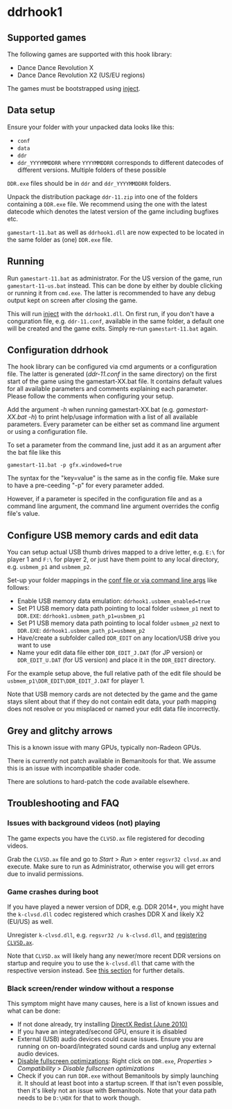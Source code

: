 # ddrhook1

## Supported games

The following games are supported with this hook library:

* Dance Dance Revolution X
* Dance Dance Revolution X2 (US/EU regions)

The games must be bootstrapped using [inject](../inject.md).

## Data setup

Ensure your folder with your unpacked data looks like this:

* `conf`
* `data`
* `ddr`
* `ddr_YYYYMMDDRR` where `YYYYMMDDRR` corresponds to different datecodes of
  different versions. Multiple folders of these possible

`DDR.exe` files should be in `ddr` and `ddr_YYYYMMDDRR` folders.

Unpack the distribution package `ddr-11.zip` into one of the folders containing
a `DDR.exe` file. We recommend using the one with the latest datecode which
denotes the latest version of the game including bugfixes etc.

`gamestart-11.bat` as well as `ddrhook1.dll` are now expected to be located
in the same folder as (one) `DDR.exe` file.

## Running

Run `gamestart-11.bat` as administrator. For the US version of the game, run
`gamestart-11-us.bat` instead. This can be done by either by double
clicking or running it from `cmd.exe`. The latter is recommended to have
any debug output kept on screen after closing the game.

This will run [inject](../inject.md) with the `ddrhook1.dll`. On first run,
if you don't have a conguration file, e.g. `ddr-11.conf`, available in the
same folder, a default one will be created and the game exits. Simply re-run
`gamestart-11.bat` again.

## Configuration ddrhook

The hook library can be configured via cmd arguments or a configuration file.
The latter is generated (*ddr-11.conf* in the same directory) on the first 
start of the game using the gamestart-XX.bat file. It contains default values
for all available parameters and comments explaining each parameter. Please
follow the comments when configuring your setup.

Add the argument *-h* when running gamestart-XX.bat 
(e.g. *gamestart-XX.bat -h*) to print help/usage information with a list of 
all available parameters. Every parameter can be either set as command line
argument or using a configuration file.

To set a parameter from the command line, just add it as an argument after
the bat file like this

```
gamestart-11.bat -p gfx.windowed=true
```

The syntax for the "key=value" is the same as in the config file. Make sure
to have a pre-ceeding "-p" for every parameter added.

However, if a parameter is specifed in the configuration file and as a command
line argument, the command line argument overrides the config file's value.

## Configure USB memory cards and edit data

You can setup actual USB thumb drives mapped to a drive letter, e.g. `E:\` for
player 1 and `F:\` for player 2, or just have them point to any local directory,
e.g. `usbmem_p1` and `usbmem_p2`.

Set-up your folder mappings in the
[conf file or via command line args](#configuration-ddrhook) like follows:

* Enable USB memory data emulation: `ddrhook1.usbmem_enabled=true`
* Set P1 USB memory data path pointing to local folder `usbmem_p1` next to `DDR.EXE`:
  `ddrhook1.usbmem_path_p1=usbmem_p1`
* Set P1 USB memory data path pointing to local folder `usbmem_p2` next to `DDR.EXE`:
  `ddrhook1.usbmem_path_p1=usbmem_p2`
* Have/create a subfolder called `DDR_EDIT` on any location/USB drive you want to use
* Name your edit data file either `DDR_EDIT_J.DAT` (for JP version) or `DDR_EDIT_U.DAT`
  (for US version) and place it in the `DDR_EDIT` directory.

For the example setup above, the full relative path of the edit file should be
`usbmem_p1\DDR_EDIT\DDR_EDIT_J.DAT` for player 1.

Note that USB memory cards are not detected by the game and the game stays
silent about that if they do not contain edit data, your path mapping does not resolve
or you misplaced or named your edit data file incorrectly.

## Grey and glitchy arrows

This is a known issue with many GPUs, typically non-Radeon GPUs.

There is currently not patch available in Bemanitools for that. We assume this is an
issue with incompatible shader code.

There are solutions to hard-patch the code available elsewhere.

## Troubleshooting and FAQ

### Issues with background videos (not) playing

The game expects you have the `CLVSD.ax` file registered for decoding videos.

Grab the `CLVSD.ax` file and go to *Start* > *Run* > enter `regsvr32 clvsd.ax` and
execute. Make sure to run as Administrator, otherwise you will get errors due to
invalid permissions.

### Game crashes during boot

If you have played a newer version of DDR, e.g. DDR 2014+, you might have the
`k-clvsd.dll` codec registered which crashes DDR X and likely X2 (EU/US) as well.

Unregister `k-clvsd.dll`, e.g. `regsvr32 /u k-clvsd.dll`, and
[registering `CLVSD.ax`](#issues-with-background-videos-not-working).

Note that `CLVSD.ax` will likely hang any newer/more recent DDR versions on startup
and require you to use the `k-clvsd.dll` that came with the respective version
instead. See [this section](ddrhook2.md#video-codecs-for-background-videos) for
further details.

### Black screen/render window without a response

This symptom might have many causes, here is a list of known issues and what can be done:

* If not done already, try installing
  [DirectX Redist (June 2010)](https://www.microsoft.com/en-us/download/details.aspx?id=8109)
* If you have an integrated/second GPU, ensure it is disabled
* External (USB) audio devices could cause issues. Ensure you are running on on-board/integrated
  sound cards and unplug any external audio devices.
* [Disable fullscreen optimizations](https://devblogs.microsoft.com/directx/demystifying-full-screen-optimizations/):
  Right click on `DDR.exe`, *Properties* > *Compatibility* > *Disable fullscreen optimizations*
* Check if you can run `DDR.exe` without Bemanitools by simply launching it. It should at least
  boot into a startup screen. If that isn't even possible, then it's likely not an issue with
  Bemanitools. Note that your data path needs to be `D:\HDX` for that to work though.
